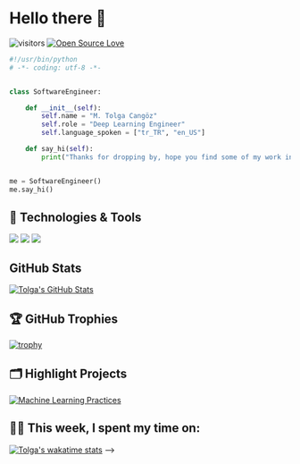 # Hello there 👋

![visitors](https://visitor-badge.laobi.icu/badge?page_id=zhenye-na.zhenye-na)
[![Open Source Love](https://badges.frapsoft.com/os/v1/open-source.svg?v=102)](https://github.com/ellerbrock/open-source-badge/)


```python
#!/usr/bin/python
# -*- coding: utf-8 -*-


class SoftwareEngineer:

    def __init__(self):
        self.name = "M. Tolga Cangöz"
        self.role = "Deep Learning Engineer"
        self.language_spoken = ["tr_TR", "en_US"]

    def say_hi(self):
        print("Thanks for dropping by, hope you find some of my work interesting.")


me = SoftwareEngineer()
me.say_hi()
```


## 🔧 Technologies & Tools

![](https://img.shields.io/badge/OS-Linux-informational?style=flat&logo=linux&logoColor=white&color=6aa6f8)
![](https://img.shields.io/badge/Editor-VS_Code-informational?style=flat&logo=visual-studio-code&logoColor=white&color=6aa6f8)
![](https://img.shields.io/badge/Code-Python-informational?style=flat&logo=python&logoColor=white&color=6aa6f8)

## GitHub Stats


<a href="https://github.com/standardAI/standardAI">
  <img align="center" src="https://github-readme-stats.vercel.app/api?username=standardAI&show_icons=true&line_height=27&count_private=true&title_color=6aa6f8&text_color=8a919a&icon_color=6aa6f8&bg_color=22272e" alt="Tolga's GitHub Stats" />
</a>

## 🏆 GitHub Trophies

[![trophy](https://github-profile-trophy.vercel.app/?username=standardAI&theme=nord&column=7)](https://github.com/ryo-ma/github-profile-trophy)


## 🗂️ Highlight Projects

<a href="https://github.com/standardAI/Machine-Learning-Practices">
  <img align="center" src="https://github-readme-stats.vercel.app/api/pin/?username=standardAI&repo=Machine-Learning-Practices&show_icons=true&line_height=27&title_color=6aa6f8&text_color=8a919a&icon_color=6aa6f8&bg_color=22272e" alt="Machine Learning Practices" />
</a>


## 👨‍💻 This week, I spent my time on:

[![Tolga's wakatime stats](https://github-readme-stats.vercel.app/api/wakatime?username=standardAI&line_height=27&title_color=6aa6f8&text_color=8a919a&icon_color=6aa6f8&bg_color=22272e)](https://github.com/anuraghazra/github-readme-stats) -->
